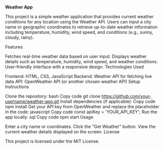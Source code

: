 **Weather App**

This project is a simple weather application that provides current weather conditions for any location using the Weather API. Users can input a city name or geographic coordinates to retrieve up-to-date weather information including temperature, humidity, wind speed, and conditions (e.g., sunny, cloudy, rainy).

Features

Fetches real-time weather data based on user input.
Displays weather details such as temperature, humidity, wind speed, and weather conditions.
User-friendly interface with a responsive design.
Technologies Used

Frontend: HTML, CSS, JavaScript
Backend: Weather API for fetching live data
API: OpenWeather API (or another chosen weather API)
Setup Instructions

Clone the repository:
bash
Copy code
git clone https://github.com/your-username/weather-app.git
Install dependencies (if applicable):
Copy code
npm install
Get your API key from OpenWeather and replace the placeholder in the code:
javascript
Copy code
const apiKey = 'YOUR_API_KEY';
Run the app locally:
sql
Copy code
npm start
Usage

Enter a city name or coordinates.
Click the "Get Weather" button.
View the current weather details displayed on the screen.
License

This project is licensed under the MIT License.

